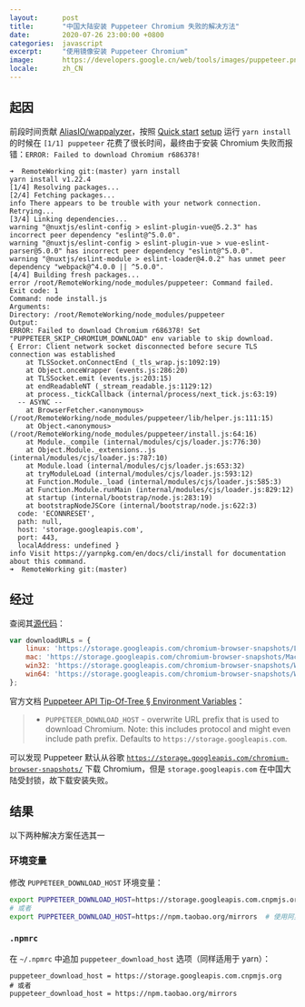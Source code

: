 ```yaml
---
layout:      post
title:       "中国大陆安装 Puppeteer Chromium 失败的解决方法"
date:        2020-07-26 23:00:00 +0800
categories:  javascript
excerpt:     "使用镜像安装 Puppeteer Chromium"
image:       https://developers.google.cn/web/tools/images/puppeteer.png
locale:      zh_CN
---
```


## 起因

前段时间贡献 [AliasIO/wappalyzer][wappalyzer-gh]，按照 [Quick start][quick-start] [setup][] 运行 `yarn install` 的时候在 `[1/1] puppeteer` 花费了很长时间，最终由于安装 Chromium 失败而报错：`ERROR: Failed to download Chromium r686378!`

```
➜  RemoteWorking git:(master) yarn install
yarn install v1.22.4
[1/4] Resolving packages...
[2/4] Fetching packages...
info There appears to be trouble with your network connection. Retrying...
[3/4] Linking dependencies...
warning "@nuxtjs/eslint-config > eslint-plugin-vue@5.2.3" has incorrect peer dependency "eslint@^5.0.0".
warning "@nuxtjs/eslint-config > eslint-plugin-vue > vue-eslint-parser@5.0.0" has incorrect peer dependency "eslint@^5.0.0".
warning "@nuxtjs/eslint-module > eslint-loader@4.0.2" has unmet peer dependency "webpack@^4.0.0 || ^5.0.0".
[4/4] Building fresh packages...
error /root/RemoteWorking/node_modules/puppeteer: Command failed.
Exit code: 1
Command: node install.js
Arguments: 
Directory: /root/RemoteWorking/node_modules/puppeteer
Output:
ERROR: Failed to download Chromium r686378! Set "PUPPETEER_SKIP_CHROMIUM_DOWNLOAD" env variable to skip download.
{ Error: Client network socket disconnected before secure TLS connection was established
    at TLSSocket.onConnectEnd (_tls_wrap.js:1092:19)
    at Object.onceWrapper (events.js:286:20)
    at TLSSocket.emit (events.js:203:15)
    at endReadableNT (_stream_readable.js:1129:12)
    at process._tickCallback (internal/process/next_tick.js:63:19)
  -- ASYNC --
    at BrowserFetcher.<anonymous> (/root/RemoteWorking/node_modules/puppeteer/lib/helper.js:111:15)
    at Object.<anonymous> (/root/RemoteWorking/node_modules/puppeteer/install.js:64:16)
    at Module._compile (internal/modules/cjs/loader.js:776:30)
    at Object.Module._extensions..js (internal/modules/cjs/loader.js:787:10)
    at Module.load (internal/modules/cjs/loader.js:653:32)
    at tryModuleLoad (internal/modules/cjs/loader.js:593:12)
    at Function.Module._load (internal/modules/cjs/loader.js:585:3)
    at Function.Module.runMain (internal/modules/cjs/loader.js:829:12)
    at startup (internal/bootstrap/node.js:283:19)
    at bootstrapNodeJSCore (internal/bootstrap/node.js:622:3)
  code: 'ECONNRESET',
  path: null,
  host: 'storage.googleapis.com',
  port: 443,
  localAddress: undefined }
info Visit https://yarnpkg.com/en/docs/cli/install for documentation about this command.
➜  RemoteWorking git:(master) 
```

## 经过

查阅其[源代码][downloadURLs]：

```javascript
var downloadURLs = {
    linux: 'https://storage.googleapis.com/chromium-browser-snapshots/Linux_x64/%d/chrome-linux.zip',
    mac: 'https://storage.googleapis.com/chromium-browser-snapshots/Mac/%d/chrome-mac.zip',
    win32: 'https://storage.googleapis.com/chromium-browser-snapshots/Win/%d/chrome-win32.zip',
    win64: 'https://storage.googleapis.com/chromium-browser-snapshots/Win_x64/%d/chrome-win32.zip',
};
```

官方文档 [Puppeteer API Tip-Of-Tree § Environment Variables][environment-variables]：

> - `PUPPETEER_DOWNLOAD_HOST` - overwrite URL prefix that is used to download Chromium. Note: this includes protocol and might even include path prefix. Defaults to `https://storage.googleapis.com`.

可以发现 Puppeteer 默认从谷歌 [`https://storage.googleapis.com/chromium-browser-snapshots/`][chromium-browser-snapshots] 下载 Chromium，但是 `storage.googleapis.com` 在中国大陆受封锁，故下载安装失败。

## 结果

以下两种解决方案任选其一

### 环境变量

修改 `PUPPETEER_DOWNLOAD_HOST` 环境变量：

```bash
export PUPPETEER_DOWNLOAD_HOST=https://storage.googleapis.com.cnpmjs.org  # 使用 cnpmjs.org 提供的反向代理（实时更新）
# 或者
export PUPPETEER_DOWNLOAD_HOST=https://npm.taobao.org/mirrors  # 使用阿里淘宝的缓存镜像（定时更新）
```

### `.npmrc`

在 `~/.npmrc` 中追加 `puppeteer_download_host` 选项（同样适用于 yarn）：

```properties
puppeteer_download_host = https://storage.googleapis.com.cnpmjs.org
# 或者
puppeteer_download_host = https://npm.taobao.org/mirrors
```

[wappalyzer-gh]: https://github.com/AliasIO/wappalyzer
[quick-start]: https://github.com/AliasIO/wappalyzer#quick-start
[setup]: https://www.wappalyzer.com/docs/dev/setup

[downloadURLs]: https://github.com/puppeteer/puppeteer/blob/2b50d8cc32e023cbe9b149b79b0fda147d0c9ac6/utils/ChromiumDownloader.js#L27,L32
[environment-variables]: https://github.com/puppeteer/puppeteer/blob/main/docs/api.md#environment-variables
[chromium-browser-snapshots]: https://storage.googleapis.com/chromium-browser-snapshots/
